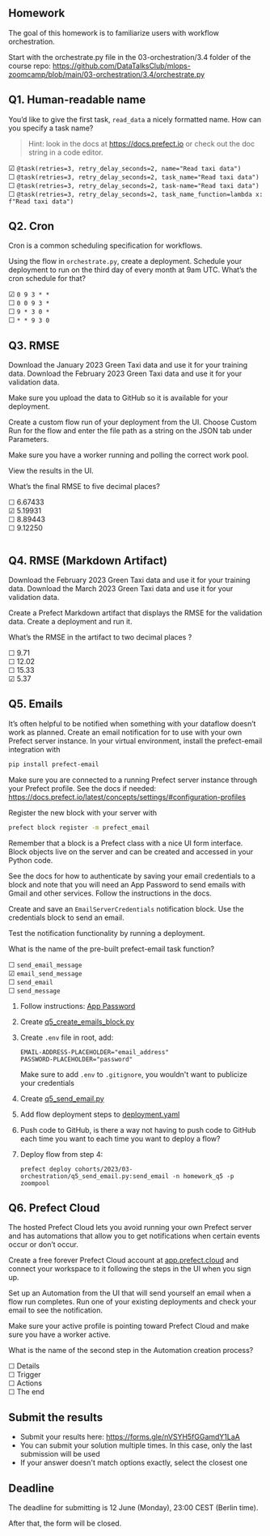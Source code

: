 ## Homework

The goal of this homework is to familiarize users with workflow orchestration. 

Start with the orchestrate.py file in the 03-orchestration/3.4 folder
of the course repo: https://github.com/DataTalksClub/mlops-zoomcamp/blob/main/03-orchestration/3.4/orchestrate.py


## Q1. Human-readable name

You’d like to give the first task, `read_data` a nicely formatted name.
How can you specify a task name?

> Hint: look in the docs at https://docs.prefect.io or 
> check out the doc string in a code editor.

☑ `@task(retries=3, retry_delay_seconds=2, name="Read taxi data")`  
☐ `@task(retries=3, retry_delay_seconds=2, task_name="Read taxi data")`  
☐ `@task(retries=3, retry_delay_seconds=2, task-name="Read taxi data")`  
☐ `@task(retries=3, retry_delay_seconds=2, task_name_function=lambda x: f"Read taxi data")`


## Q2. Cron

Cron is a common scheduling specification for workflows. 

Using the flow in `orchestrate.py`, create a deployment.
Schedule your deployment to run on the third day of every month at 9am UTC.
What’s the cron schedule for that?

☑ `0 9 3 * *`  
☐ `0 0 9 3 *`  
☐ `9 * 3 0 *`  
☐ `* * 9 3 0`


## Q3. RMSE 

Download the January 2023 Green Taxi data and use it for your training data.
Download the February 2023 Green Taxi data and use it for your validation data. 

Make sure you upload the data to GitHub so it is available for your deployment.

Create a custom flow run of your deployment from the UI. Choose Custom
Run for the flow and enter the file path as a string on the JSON tab under Parameters.

Make sure you have a worker running and polling the correct work pool.

View the results in the UI.

What’s the final RMSE to five decimal places?

☐ 6.67433  
☑ 5.19931  
☐ 8.89443  
☐ 9.12250

```bash

```

## Q4. RMSE (Markdown Artifact)

Download the February 2023 Green Taxi data and use it for your training data.
Download the March 2023 Green Taxi data and use it for your validation data. 

Create a Prefect Markdown artifact that displays the RMSE for the validation data.
Create a deployment and run it.

What’s the RMSE in the artifact to two decimal places ?

☐ 9.71  
☐ 12.02  
☐ 15.33  
☑ 5.37


## Q5. Emails


It’s often helpful to be notified when something with your dataflow doesn’t work
as planned. Create an email notification for to use with your own Prefect server instance.
In your virtual environment, install the prefect-email integration with 

```bash
pip install prefect-email
```

Make sure you are connected to a running Prefect server instance through your
Prefect profile.
See the docs if needed: https://docs.prefect.io/latest/concepts/settings/#configuration-profiles

Register the new block with your server with 

```bash
prefect block register -m prefect_email
```

Remember that a block is a Prefect class with a nice UI form interface.
Block objects live on the server and can be created and accessed in your Python code. 

See the docs for how to authenticate by saving your email credentials to
a block and note that you will need an App Password to send emails with
Gmail and other services. Follow the instructions in the docs.

Create and save an `EmailServerCredentials` notification block.
Use the credentials block to send an email.

Test the notification functionality by running a deployment.

What is the name of the pre-built prefect-email task function?

☐ `send_email_message`  
☑ `email_send_message`  
☐ `send_email`  
☐ `send_message`

1. Follow instructions: [App Password](https://support.google.com/accounts/answer/185833)
2. Create [q5_create_emails_block.py](https://github.com/silvanmurre/mlops-zoomcamp/blob/main/cohorts/2023/03-orchestration/q5_create_emails_block.py)
3. Create `.env` file in root, add:
   
   ```
   EMAIL-ADDRESS-PLACEHOLDER="email_address"
   PASSWORD-PLACEHOLDER="password"
   ```

   Make sure to add `.env` to `.gitignore`, you wouldn't want to publicize your credentials
4. Create [q5_send_email.py](https://github.com/silvanmurre/mlops-zoomcamp/blob/main/cohorts/2023/03-orchestration/q5_send_email.py)
5. Add flow deployment steps to [deployment.yaml](https://github.com/silvanmurre/mlops-zoomcamp/blob/main/deployment.yaml)
6. Push code to GitHub, is there a way not having to push code to GitHub each time you want to each time you want to deploy a flow?
7. Deploy flow from step 4:
   
   ```
   prefect deploy cohorts/2023/03-orchestration/q5_send_email.py:send_email -n homework_q5 -p zoompool
   ```


## Q6. Prefect Cloud

The hosted Prefect Cloud lets you avoid running your own Prefect server and
has automations that allow you to get notifications when certain events occur
or don’t occur. 

Create a free forever Prefect Cloud account at [app.prefect.cloud](https://app.prefect.cloud/) and connect
your workspace to it following the steps in the UI when you sign up. 

Set up an Automation from the UI that will send yourself an email when
a flow run completes. Run one of your existing deployments and check
your email to see the notification.

Make sure your active profile is pointing toward Prefect Cloud and
make sure you have a worker active.

What is the name of the second step in the Automation creation process?

☐ Details  
☐ Trigger  
☐ Actions  
☐ The end


## Submit the results

* Submit your results here: https://forms.gle/nVSYH5fGGamdY1LaA
* You can submit your solution multiple times. In this case, only the last submission will be used
* If your answer doesn't match options exactly, select the closest one


## Deadline

The deadline for submitting is 12 June (Monday), 23:00 CEST (Berlin time). 

After that, the form will be closed.
